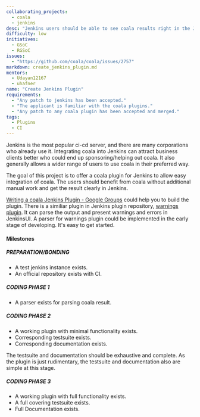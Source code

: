 ```yaml
---
collaborating_projects: 
  - coala
  - jenkins
desc: "Jenkins users should be able to see coala results right in the Jenkins UI."
difficulty: low
initiatives: 
  - GSoC
  - RGSoC
issues: 
  - "https://github.com/coala/coala/issues/2757"
markdown: create_jenkins_plugin.md
mentors: 
  - Udayan12167
  - uhafner
name: "Create Jenkins Plugin"
requirements: 
  - "Any patch to jenkins has been accepted."
  - "The applicant is familiar with the coala plugins."
  - "Any patch to any coala plugin has been accepted and merged."
tags: 
  - Plugins
  - CI
---
```


Jenkins is the most popular ci-cd server, and there are many corporations
who already use it. Integrating coala into Jenkins can attract business
clients better who could end up sponsoring/helping out coala.
It also generally allows a wider range of users to use coala
in their preferred way.

The goal of this project is to offer a coala plugin for Jenkins to
allow easy integration of coala. The users should benefit from coala
without additional manual work and get the result clearly in Jenkins.

[Writing a coala Jenkins Plugin - Google Groups](https://groups.google.com/forum/#!msg/jenkinsci-dev/2LciAQgdRcY/Kv2rQlwXAAAJ)
could help you to build the plugin.
There is a similiar plugin in Jenkins plugin repository,
[warnings plugin](https://wiki.jenkins-ci.org/display/JENKINS/Warnings+Plugin).
It can parse the output and present warnings and errors in JenkinsUI.
A parser for warnings plugin could be implemented in the early stage
of developing. It's easy to get started.

#### Milestones

##### PREPARATION/BONDING

* A test jenkins instance exists.
* An official repository exists with CI.

##### CODING PHASE 1

* A parser exists for parsing coala result.

##### CODING PHASE 2

* A working plugin with minimal functionality exists.
* Corresponding testsuite exists.
* Corresponding documentation exists.

The testsuite and documentation should be exhaustive and complete.
As the plugin is just rudimentary, the testsuite and documentation also
are simple at this stage.

##### CODING PHASE 3

* A working plugin with full functionality exists.
* A full covering testsuite exists.
* Full Documentation exists.
